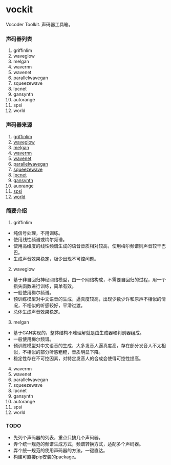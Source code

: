 # vockit
Vocoder Toolkit. 声码器工具箱。


### 声码器列表

1. griffinlim
2. waveglow
3. melgan
4. wavernn
5. wavenet
6. parallelwavegan
7. squeezewave
8. lpcnet
9. gansynth
10. autorange
11. spsi
12. world

### 声码器来源

1. [griffinlim](https://github.com/KuangDD/aukit)
2. [waveglow](https://github.com/NVIDIA/waveglow)
3. [melgan](https://github.com/descriptinc/melgan-neurips)
4. [wavernn](https://github.com/fatchord/WaveRNN)
5. [wavenet](https://github.com/r9y9/wavenet_vocoder)
6. [parallelwavegan](https://github.com/kan-bayashi/ParallelWaveGAN)
7. [squeezewave](https://github.com/tianrengao/SqueezeWave)
8. [lpcnet](https://github.com/mozilla/LPCNet)
9. [gansynth](https://github.com/ss12f32v/GANsynth-pytorch)
10. [auorange](https://github.com/Yablon/auorange)
11. [spsi](https://github.com/lonce/SPSI_Python)
12. [world](https://github.com/KuangDD/aukit)

### 简要介绍

1. griffinlim

- 纯信号处理，不用训练。
- 使用线性频谱或梅尔频谱。
- 使用高维度的线性频谱生成的语音音质相对较高，使用梅尔频谱则声音较干巴巴。
- 生成声音效果稳定，极少出现不可控问题。


2. waveglow

- 基于非自回归神经网络模型，由一个网络构成，不需要自回归的过程，用一个损失函数进行训练，简单有效。
- 一般使用梅尔频谱。
- 预训练模型对中文语音的生成，逼真度较高，出现少数少许和原声不相似的情况，不相似的听感较好，平滑过渡。
- 总体生成声音效果稳定。

3. melgan

- 基于GAN实现的，整体结构不难理解就是由生成器和判别器组成。
- 一般使用梅尔频谱。
- 预训练模型对中文语音的生成，大多发音人逼真度高，存在部分发音人不太相似，不相似的部分听感粗糙，音质明显下降。
- 稳定性存在不可控因素，对特定发音人的合成会使得可控性提高。

4. wavernn
5. wavenet
6. parallelwavegan
7. squeezewave
8. lpcnet
9. gansynth
10. autorange
11. spsi
12. world


### TODO
- 先列个声码器的列表，重点只搞几个声码器。
- 弄个统一规范的频谱生成方式，频谱转换方式，适配多个声码器。
- 弄个统一规范的使用声码器的方法，一键直达。
- 构建可直接pip安装的package。
